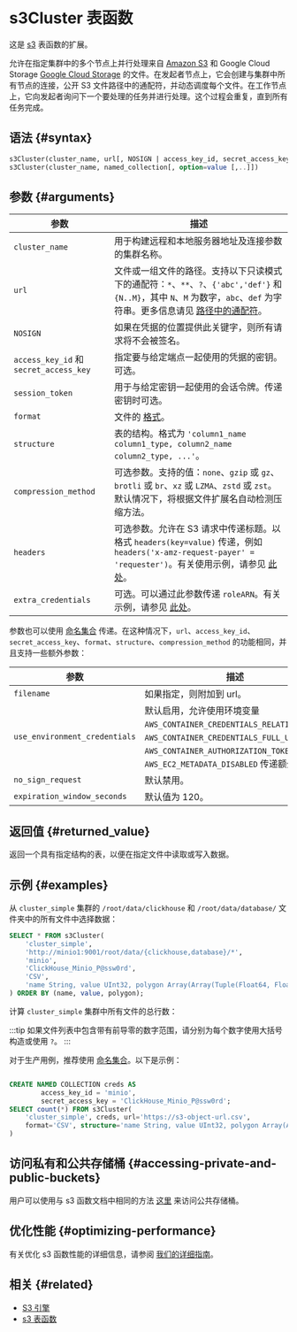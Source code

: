 
# s3Cluster 表函数

这是 [s3](sql-reference/table-functions/s3.md) 表函数的扩展。

允许在指定集群中的多个节点上并行处理来自 [Amazon S3](https://aws.amazon.com/s3/) 和 Google Cloud Storage [Google Cloud Storage](https://cloud.google.com/storage/) 的文件。在发起者节点上，它会创建与集群中所有节点的连接，公开 S3 文件路径中的通配符，并动态调度每个文件。在工作节点上，它向发起者询问下一个要处理的任务并进行处理。这个过程会重复，直到所有任务完成。

## 语法 {#syntax}

```sql
s3Cluster(cluster_name, url[, NOSIGN | access_key_id, secret_access_key,[session_token]][, format][, structure][, compression_method][, headers][, extra_credentials])
s3Cluster(cluster_name, named_collection[, option=value [,..]])
```

## 参数 {#arguments}

| 参数                                   | 描述                                                                                                                                                                                                      |
|--------------------------------------|-----------------------------------------------------------------------------------------------------------------------------------------------------------------------------------------------------------|
| `cluster_name`                       | 用于构建远程和本地服务器地址及连接参数的集群名称。                                                                                                                                                      |
| `url`                                | 文件或一组文件的路径。支持以下只读模式下的通配符：`*`、`**`、`?`、`{'abc','def'}` 和 `{N..M}`，其中 `N`、`M` 为数字，`abc`、`def` 为字符串。更多信息请见 [路径中的通配符](../../engines/table-engines/integrations/s3.md#wildcards-in-path)。                                     |
| `NOSIGN`                             | 如果在凭据的位置提供此关键字，则所有请求将不会被签名。                                                                                                                                           |
| `access_key_id` 和 `secret_access_key` | 指定要与给定端点一起使用的凭据的密钥。可选。                                                                                                                                                     |
| `session_token`                      | 用于与给定密钥一起使用的会话令牌。传递密钥时可选。                                                                                                                                                  |
| `format`                             | 文件的 [格式](/sql-reference/formats)。                                                                                                                                                                 |
| `structure`                          | 表的结构。格式为 `'column1_name column1_type, column2_name column2_type, ...'`。                                                                                                                     |
| `compression_method`                 | 可选参数。支持的值：`none`、`gzip` 或 `gz`、`brotli` 或 `br`、`xz` 或 `LZMA`、`zstd` 或 `zst`。默认情况下，将根据文件扩展名自动检测压缩方法。                                                               |
| `headers`                            | 可选参数。允许在 S3 请求中传递标题。以格式 `headers(key=value)` 传递，例如 `headers('x-amz-request-payer' = 'requester')`。有关使用示例，请参见 [此处](/sql-reference/table-functions/s3#accessing-requester-pays-buckets)。                   |
| `extra_credentials`                  | 可选。可以通过此参数传递 `roleARN`。有关示例，请参见 [此处](/cloud/security/secure-s3#access-your-s3-bucket-with-the-clickhouseaccess-role)。                                                        |

参数也可以使用 [命名集合](operations/named-collections.md) 传递。在这种情况下，`url`、`access_key_id`、`secret_access_key`、`format`、`structure`、`compression_method` 的功能相同，并且支持一些额外参数：

| 参数                           | 描述                                                                                                                                                                                    |
|--------------------------------|-----------------------------------------------------------------------------------------------------------------------------------------------------------------------------------------|
| `filename`                     | 如果指定，则附加到 url。                                                                                                                                                               |
| `use_environment_credentials`  | 默认启用，允许使用环境变量 `AWS_CONTAINER_CREDENTIALS_RELATIVE_URI`、`AWS_CONTAINER_CREDENTIALS_FULL_URI`、`AWS_CONTAINER_AUTHORIZATION_TOKEN`、`AWS_EC2_METADATA_DISABLED` 传递额外参数。    |
| `no_sign_request`              | 默认禁用。                                                                                                                                                                            |
| `expiration_window_seconds`    | 默认值为 120。                                                                                                                                                                       |

## 返回值 {#returned_value}

返回一个具有指定结构的表，以便在指定文件中读取或写入数据。

## 示例 {#examples}

从 `cluster_simple` 集群的 `/root/data/clickhouse` 和 `/root/data/database/` 文件夹中的所有文件中选择数据：

```sql
SELECT * FROM s3Cluster(
    'cluster_simple',
    'http://minio1:9001/root/data/{clickhouse,database}/*',
    'minio',
    'ClickHouse_Minio_P@ssw0rd',
    'CSV',
    'name String, value UInt32, polygon Array(Array(Tuple(Float64, Float64)))'
) ORDER BY (name, value, polygon);
```

计算 `cluster_simple` 集群中所有文件的总行数：

:::tip
如果文件列表中包含带有前导零的数字范围，请分别为每个数字使用大括号构造或使用 `?`。
:::

对于生产用例，推荐使用 [命名集合](operations/named-collections.md)。以下是示例：
```sql

CREATE NAMED COLLECTION creds AS
        access_key_id = 'minio',
        secret_access_key = 'ClickHouse_Minio_P@ssw0rd';
SELECT count(*) FROM s3Cluster(
    'cluster_simple', creds, url='https://s3-object-url.csv',
    format='CSV', structure='name String, value UInt32, polygon Array(Array(Tuple(Float64, Float64)))'
)
```

## 访问私有和公共存储桶 {#accessing-private-and-public-buckets}

用户可以使用与 s3 函数文档中相同的方法 [这里](/sql-reference/table-functions/s3#accessing-public-buckets) 来访问公共存储桶。

## 优化性能 {#optimizing-performance}

有关优化 s3 函数性能的详细信息，请参阅 [我们的详细指南](/integrations/s3/performance)。

## 相关 {#related}

- [S3 引擎](../../engines/table-engines/integrations/s3.md)
- [s3 表函数](../../sql-reference/table-functions/s3.md)

